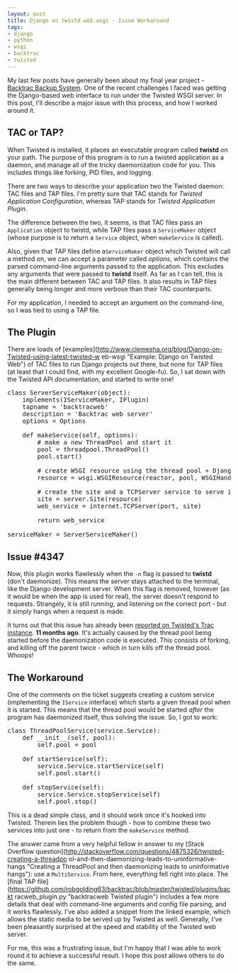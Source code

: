 ```yaml
--- 
layout: post
title: Django on twistd.web.wsgi - Issue Workaround
tags: 
- django
- python
- wsgi
- backtrac
- twisted
---
```


My last few posts have generally been about my final year project - [Backtrac
Backup System](https://github.com/robgolding63/backtrac "Backtrac on GitHub").
One of the recent challenges I faced was getting the Django-based web interface
to run under the Twisted WSGI server. In this post, I'll describe a major issue
with this process, and how I worked around it.

<!--more-->
## TAC or TAP?

When Twisted is installed, it places an executable program called **twistd** on
your path. The purpose of this program is to run a twisted application as a
daemon, and manage all of the tricky daemonization code for you. This includes
things like forking, PID files, and logging.

There are two ways to describe your application two the Twisted daemon: TAC
files and TAP files. I'm pretty sure that TAC stands for _Twisted Application
Configuration_, whereas TAP stands for _Twisted Application Plugin_.

The difference between the two, it seems, is that TAC files pass an
``Application`` object to twistd, while TAP files pass a ``ServiceMaker`` object
(whose purpose is to return a ``Service`` object, when ``makeService`` is
called).

Also, given that TAP files define a``ServiceMaker`` object which Twisted will
call a method on, we can accept a parameter called _options_, which contains the
parsed command-line arguments passed to the application. This excludes any
arguments that were passed to **twistd** itself. As far as I can tell, this is
the main different between TAC and TAP files. It also results in TAP files
generally being longer and more verbose than their TAC counterparts.

For my application, I needed to accept an argument on the command-line, so I was
tied to using a TAP file.
## The Plugin

There are loads of
[examples](http://www.clemesha.org/blog/Django-on-Twisted-using-latest-twisted-w
eb-wsgi "Example: Django on Twisted Web") of TAC files to run Django projects
out there, but none for TAP files (at least that I could find, with my excellent
Google-fu). So, I sat down with the Twisted API documentation, and started to
write one!
<pre lang="python">class ServerServiceMaker(object):
    implements(IServiceMaker, IPlugin)
    tapname = 'backtracweb'
    description = 'Backtrac web server'
    options = Options

    def makeService(self, options):
        # make a new ThreadPool and start it
        pool = threadpool.ThreadPool()
        pool.start()

        # create WSGI resource using the thread pool + Django handler
        resource = wsgi.WSGIResource(reactor, pool, WSGIHandler())

        # create the site and a TCPServer service to serve it with
        site = server.Site(resource)
        web_service = internet.TCPServer(port, site)

        return web_service

serviceMaker = ServerServiceMaker()</pre>
## Issue #4347

Now, this plugin works flawlessly when the ``-n`` flag is passed to **twistd**
(don't daemonize). This means the server stays attached to the terminal, like
the Django development server. When this flag is removed, however (as it would
be when the app is used for real), the server doesn't respond to requests.
Strangely, it is still _running_, and listening on the correct port - but it
simply hangs when a request is made.

It turns out that this issue has already been [reported on Twisted's Trac
instance](http://twistedmatrix.com/trac/ticket/4347 "Creating threadpool and
then daemonizing leads to uninformative hangs or crashes"). **11 months ago**.
It's actually caused by the thread pool being started before the daemonization
code is executed. This consists of forking, and killing off the parent twice -
which in turn kills off the thread pool. Whoops!
## The Workaround

One of the comments on the ticket suggests creating a custom service
(implementing the ``IService`` interface) which starts a given thread pool when
it is started. This means that the thread pool would be started _after_ the
program has daemonized itself, thus solving the issue. So, I got to work:
<pre lang="python">class ThreadPoolService(service.Service):
    def __init__(self, pool):
        self.pool = pool

    def startService(self):
        service.Service.startService(self)
        self.pool.start()

    def stopService(self):
        service.Service.stopService(self)
        self.pool.stop()</pre>
This is a dead simple class, and it should work once it's hooked into Twisted.
Therein lies the problem though - how to combine these two services into just
one - to return from the ``makeService`` method.

The answer came from a very helpful fellow in answer to my [Stack Overflow
question](http://stackoverflow.com/questions/4875326/twisted-creating-a-threadpo
ol-and-then-daemonizing-leads-to-uninformative-hangs "Creating a ThreadPool and
then daemonizing leads to uninformative hangs"): use a ``MultiService``. From
here, everything fell right into place. The [final TAP
file](https://github.com/robgolding63/backtrac/blob/master/twisted/plugins/backt
racweb_plugin.py "backtracweb Twisted plugin") includes a few more details that
deal with command-line arguments and config file parsing, and it works
flawlessly. I've also added a snippet from the linked example, which allows the
static media to be served up by Twisted as well. Generally, I've been pleasantly
surprised at the speed and stability of the Twisted web server.

For me, this was a frustrating issue, but I'm happy that I was able to work
round it to achieve a successful result. I hope this post allows others to do
the same.
